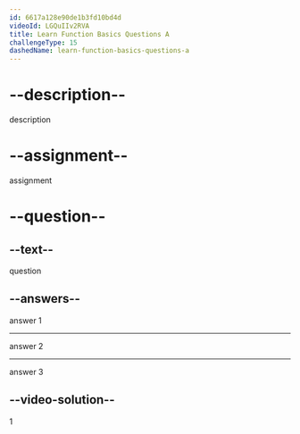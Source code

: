 ```yaml
---
id: 6617a128e90de1b3fd10bd4d
videoId: LGQuIIv2RVA
title: Learn Function Basics Questions A
challengeType: 15
dashedName: learn-function-basics-questions-a
---
```

# --description--

description

# --assignment--

assignment

# --question--

## --text--

question

## --answers--

answer 1

---

answer 2

---

answer 3


## --video-solution--

1
